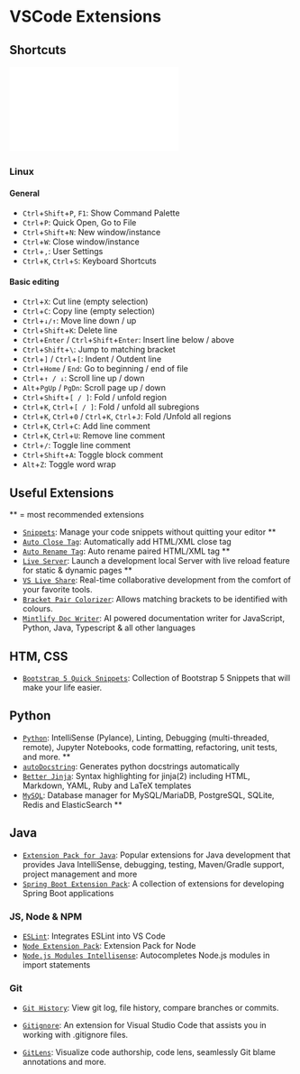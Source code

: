 # VSCode Extensions

## Shortcuts

![image](/images/keyboard-shortcuts-macos.pdf)


### Linux

#### General

- `Ctrl`+`Shift`+`P`, `F1`:  Show Command Palette
- `Ctrl`+`P`: Quick Open, Go to File
- `Ctrl`+`Shift`+`N`: New window/instance
- `Ctrl`+`W`: Close window/instance
- `Ctrl`+`,`: User Settings
- `Ctrl`+`K`, `Ctrl`+`S`: Keyboard Shortcuts

#### Basic editing

- `Ctrl`+`X`: Cut line (empty selection)
- `Ctrl`+`C`: Copy line (empty selection)
- `Ctrl`+`↓/↑`: Move line down / up
- `Ctrl`+`Shift`+`K`: Delete line
- `Ctrl`+`Enter` / `Ctrl`+`Shift`+`Enter`: Insert line below / above 
- `Ctrl`+`Shift`+`\`: Jump to matching bracket
- `Ctrl`+`]` / `Ctrl`+`[`: Indent / Outdent line
- `Ctrl`+`Home` / `End`: Go to beginning / end of file
- `Ctrl`+`↑ / ↓`: Scroll line up / down
- `Alt`+`PgUp` / `PgDn`: Scroll page up / down
- `Ctrl`+`Shift`+`[ / ]`: Fold / unfold region
- `Ctrl`+`K`, `Ctrl`+`[ / ]`: Fold / unfold all subregions
- `Ctrl`+`K`, `Ctrl`+`0` / `Ctrl`+`K`, `Ctrl`+`J`: Fold /Unfold all regions
- `Ctrl`+`K`, `Ctrl`+`C`: Add line comment
- `Ctrl`+`K`, `Ctrl`+`U`: Remove line comment
- `Ctrl`+`/`: Toggle line comment
- `Ctrl`+`Shift`+`A`: Toggle block comment
- `Alt`+`Z`: Toggle word wrap


## Useful Extensions
** = most recommended extensions
- [`Snippets`](https://marketplace.visualstudio.com/items?itemName=tahabasri.snippets): Manage your code snippets without quitting your editor **
- [`Auto Close Tag`](https://marketplace.visualstudio.com/items?itemName=formulahendry.auto-close-tag): Automatically add HTML/XML close tag
- [`Auto Rename Tag`](https://marketplace.visualstudio.com/items?itemName=formulahendry.auto-rename-tag): Auto rename paired HTML/XML tag **
- [`Live Server`](https://marketplace.visualstudio.com/items?itemName=ritwickdey.LiveServer): Launch a development local Server with live reload feature for static & dynamic pages **
- [`VS Live Share`](https://marketplace.visualstudio.com/items?itemName=MS-vsliveshare.vsliveshare): Real-time collaborative development from the comfort of your favorite tools.
- [`Bracket Pair Colorizer`](https://marketplace.visualstudio.com/items?itemName=CoenraadS.bracket-pair-colorizer): Allows matching brackets to be identified with colours. 
- [`Mintlify Doc Writer`](https://marketplace.visualstudio.com/items?itemName=mintlify.document): AI powered documentation writer for JavaScript, Python, Java, Typescript & all other languages


## HTM, CSS
- [`Bootstrap 5 Quick Snippets`](https://marketplace.visualstudio.com/items?itemName=AnbuselvanRocky.bootstrap5-vscode): Collection of Bootstrap 5 Snippets that will make your life easier.


## Python
- [`Python`](https://marketplace.visualstudio.com/items?itemName=ms-python.python): IntelliSense (Pylance), Linting, Debugging (multi-threaded, remote), Jupyter Notebooks, code formatting, refactoring, unit tests, and more. **
- [`autoDocstring`](https://marketplace.visualstudio.com/items?itemName=njpwerner.autodocstring): Generates python docstrings automatically
- [`Better Jinja`](https://marketplace.visualstudio.com/items?itemName=samuelcolvin.jinjahtml): Syntax highlighting for jinja(2) including HTML, Markdown, YAML, Ruby and LaTeX templates
- [`MySQL`](https://marketplace.visualstudio.com/items?itemName=cweijan.vscode-mysql-client2): Database manager for MySQL/MariaDB, PostgreSQL, SQLite, Redis and ElasticSearch **

## Java
- [`Extension Pack for Java`](https://marketplace.visualstudio.com/items?itemName=vscjava.vscode-java-pack): Popular extensions for Java development that provides Java IntelliSense, debugging, testing, Maven/Gradle support, project management and more
- [`Spring Boot Extension Pack`](https://marketplace.visualstudio.com/items?itemName=vmware.vscode-boot-dev-pack): A collection of extensions for developing Spring Boot applications

### JS, Node & NPM
- [`ESLint`](https://marketplace.visualstudio.com/items?itemName=dbaeumer.vscode-eslint): Integrates ESLint into VS Code
- [`Node Extension Pack`](https://marketplace.visualstudio.com/items?itemName=swellaby.node-pack): Extension Pack for Node
- [`Node.js Modules Intellisense`](https://marketplace.visualstudio.com/items?itemName=leizongmin.node-module-intellisense): Autocompletes Node.js modules in import statements

### Git
- [`Git History`](https://marketplace.visualstudio.com/items?itemName=donjayamanne.githistory): View git log, file history, compare branches or commits.

- [`Gitignore`](https://marketplace.visualstudio.com/items?itemName=codezombiech.gitignore): An extension for Visual Studio Code that assists you in working with .gitignore files.

- [`GitLens`](https://marketplace.visualstudio.com/items?itemName=eamodio.gitlens): Visualize code authorship, code lens, seamlessly Git blame annotations and more.